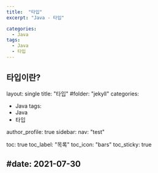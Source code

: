 ```yaml
---
title:  "타입"
excerpt: "Java - 타입"

categories:
  - Java
tags:
  - Java
  - 타입
---
```

타입이란?
---
layout: single
title:  "타입"
#folder: "jekyll"
categories:
  - Java
tags: 
  - Java
  - 타입

author_profile: true
sidebar:
  nav: "test"

toc: true
toc_label: "목록"
toc_icon: "bars"
toc_sticky: true

#date: 2021-07-30
---
